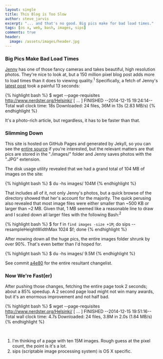 ```yaml
---
layout: single
title: This Blog is Too Slow
author: steve_jarvis
excerpt: "... and that's no good. Big pics make for bad load times."
tags: [os x, web, bash, images, sips]
comments: true
header:
  image: /assets/images/header.jpg
---
```


### Big Pics Make Bad Load Times

[Jenny](http://www.nerdster.org/jenny-jarvis/) has one of those fancy
cameras and takes beautiful, high resolution photos. They're nice to
look at, but a 150 million pixel blog post adds more to load times than it does
to viewing quality.<sup>1</sup> Specifically, a fetch of Jenny's
[latest post](http://www.nerdster.org/Helsinki/) took a painful 13 seconds:

{% highlight bash %}
$ wget --page-requisites http://www.nerdster.org/Helsinki/
[ ... ]
FINISHED --2014-12-15 19:24:14--
Total wall clock time: 18s
Downloaded: 24 files, 36M in 13s (2.83 MB/s)
{% endhighlight %}

It's a photo-rich article, but regardless, it has to be faster than that.

### Slimming Down

This site is hosted on GitHub Pages and generated by Jekyll, so you can see the
[entire source](https://github.com/stevejarvis/stevejarvis.github.io) if you're
interested, but the relevant matters are that pics are stored in the
"./images/" folder and Jenny saves photos with the ".JPG" extension.

The disk usage utility revealed that we had a grand total of 104 MB of images
on the site:

{% highlight bash %}
$ du -hs images/
104M
{% endhighlight %}

That includes all of it, not only Jenny's photos, but a quick
browse of the directory showed that her's account for the majority.
The quick perusing also revealed that most image files were either smaller than
~500 KB or larger than ~2 MB. Given that, 1 MB seemed like a reasonable line to
draw and I scaled down all larger files with the following Bash:<sup>2</sup>

{% highlight bash %}
$ for f in `find images -size +1M`; do sips --resampleHeightWidthMax 1024 $f; done
{% endhighlight %}

After mowing down all the huge pics, the entire images folder shrunk by over
90%. That's even better than I'd hoped for.

{% highlight bash %}
$ du -hs images/
9.5M
{% endhighlight %}

See commit
[a4e80](https://github.com/stevejarvis/stevejarvis.github.io/commit/a4e8010cbcd66fb61ac3dcf24e4355c75a167b81)
for the entire resultant changelist.

### Now We're Fast(er)

After pushing those changes, fetching the entire page took 2 seconds; about a
85% speedup. A 2 second page load might not win many awards, but it's an enormous
improvement and not half bad.

{% highlight bash %}
$ wget --page-requisites http://www.nerdster.org/Helsinki/
[ ... ]
FINISHED --2014-12-15 19:51:16--
Total wall clock time: 4.7s
Downloaded: 24 files, 3.8M in 2.0s (1.84 MB/s)
{% endhighlight %}

<br>

1. I'm thinking of a page with ten 15M images. Rough guess at the pixel
count, the point is it's a lot.
2. sips (scriptable image processing system) is OS X specific.
